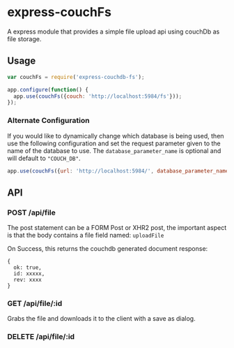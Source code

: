 # express-couchFs

A express module that provides a simple file upload api using couchDb as file storage.

## Usage

``` js
var couchFs = require('express-couchdb-fs');

app.configure(function() {
  app.use(couchFs({couch: 'http://localhost:5984/fs'}));
});
```

### Alternate Configuration

If you would like to dynamically change which database is being used, then use 
the following configuration and set the request parameter given to the name of 
the database to use. The `database_parameter_name` is optional and will default 
to `"COUCH_DB"`. 

``` js
app.use(couchFs({url: 'http://localhost:5984/', database_parameter_name: 'COUCH_DB' }));
```

## API

### POST /api/file

The post statement can be a FORM Post or XHR2 post, the important aspect is that the body contains a file field named: `uploadFile`

On Success, this returns the couchdb generated document response:

```
{
  ok: true,
  id: xxxxx,
  rev: xxxx
}
```

### GET /api/file/:id

Grabs the file and downloads it to the client with a save as dialog.

### DELETE /api/file/:id